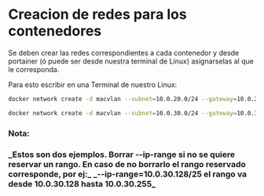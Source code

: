 # Creacion de redes para los contenedores

Se deben crear las redes correspondientes a cada contenedor y desde portainer (ó puede ser desde nuestra terminal de Linux) asignarselas al que le corresponda.

Para esto escribir en una Terminal de nuestro Linux:

```bash
docker network create -d macvlan --subnet=10.0.20.0/24 --gateway=10.0.20.1 --ip-range=10.0.20.128/25 -o parent=enp3s0.20 tv
```
```bash
docker network create -d macvlan --subnet=10.0.30.0/24 --gateway=10.0.30.1 --ip-range=10.0.30.128/25 -o parent=enp3s0.30 VoIP
```

<h3>Nota:<h3> _Estos son dos ejemplos. Borrar --ip-range si no se quiere reservar un rango. En caso de no borrarlo el rango reservado corresponde, por ej:_
_--ip-range=10.0.30.128/25 el rango va desde 10.0.30.128 hasta 10.0.30.255_
